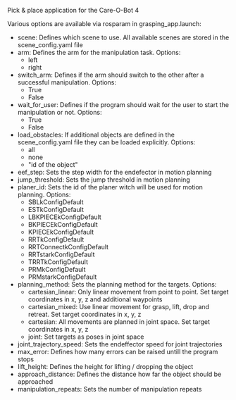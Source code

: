 Pick &amp; place application for the Care-O-Bot 4

Various options are available via rosparam in grasping_app.launch:

- scene: Defines which scene to use. All available scenes are stored in the scene_config.yaml file
- arm: Defines the arm for the manipulation task. Options:
  - left
  - right
- switch_arm: Defines if the arm should switch to the other after a successful manipulation. Options: 
  - True
  - False
- wait_for_user: Defines if the program should wait for the user to start the manipulation or not. Options:
  - True
  - False
- load_obstacles: If additional objects are defined in the scene_config.yaml file they can be loaded explicitly. Options:
  - all
  - none
  - "id of the object"
- eef_step: Sets the step width for the endefector in motion planning
- jump_threshold: Sets the jump threshold in motion planning
- planer_id: Sets the id of the planer witch will be used for motion planning. Options:
  - SBLkConfigDefault
  - ESTkConfigDefault
  - LBKPIECEkConfigDefault
  - BKPIECEkConfigDefault
  - KPIECEkConfigDefault
  - RRTkConfigDefault
  - RRTConnectkConfigDefault
  - RRTstarkConfigDefault
  - TRRTkConfigDefault
  - PRMkConfigDefault
  - PRMstarkConfigDefault
- planning_method: Sets the planning method for the targets. Options:
  - cartesian_linear: Only linear movement from point to point. Set target coordinates in x, y, z and additional waypoints
  - cartesian_mixed: Use linear movement for grasp, lift, drop and retreat. Set target coordinates in x, y, z
  - cartesian: All movements are planned in joint space. Set target coordinates in x, y, z
  - joint: Set targets as poses in joint space
- joint_trajectory_speed: Sets the endeffector speed for joint trajectories
- max_error: Defines how many errors can be raised untill the program stops
- lift_height: Defines the height for lifting / dropping the object
- approach_distance: Defines the distance how far the object should be approached
- manipulation_repeats: Sets the number of manipulation repeats

